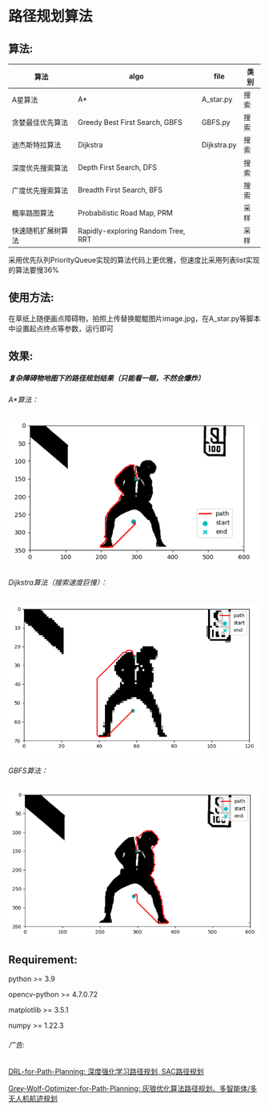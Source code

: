 # 路径规划算法

## 算法:

| 算法               | algo                               | file        | 类别 |
| ------------------ | ---------------------------------- | ----------- | ---- |
| A星算法            | A*                                 | A_star.py   | 搜索 |
| 贪婪最佳优先算法   | Greedy Best First Search, GBFS     | GBFS.py     | 搜索 |
| 迪杰斯特拉算法     | Dijkstra                           | Dijkstra.py | 搜索 |
| 深度优先搜索算法   | Depth First Search, DFS            |             | 搜索 |
| 广度优先搜索算法   | Breadth First Search, BFS          |             | 搜索 |
| 概率路图算法       | Probabilistic Road Map, PRM        |             | 采样 |
| 快速随机扩展树算法 | Rapidly-exploring Random Tree, RRT |             | 采样 |

采用优先队列PriorityQueue实现的算法代码上更优雅，但速度比采用列表list实现的算法要慢36%

## 使用方法:

在草纸上随便画点障碍物，拍照上传替换鲲鲲图片image.jpg，在A_star.py等脚本中设置起点终点等参数，运行即可

## 效果:

##### 复杂障碍物地图下的路径规划结果（只能看一眼，不然会爆炸）

###### A*算法：

![](图片/astar.png)

###### Dijkstra算法（搜索速度巨慢）：

![](图片/dij.png)

###### GBFS算法：

![](图片/gbfs.png)

## Requirement:

python  >= 3.9

opencv-python >= 4.7.0.72

matplotlib >= 3.5.1

numpy >= 1.22.3

###### 广告:

[DRL-for-Path-Planning: 深度强化学习路径规划, SAC路径规划](https://github.com/zhaohaojie1998/DRL-for-Path-Planning)

[Grey-Wolf-Optimizer-for-Path-Planning: 灰狼优化算法路径规划、多智能体/多无人机航迹规划](https://github.com/zhaohaojie1998/Grey-Wolf-Optimizer-for-Path-Planning)
